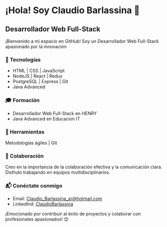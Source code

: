 
# ¡Hola! Soy Claudio Barlassina 👋

## Desarrollador Web Full-Stack 

¡Bienvenido a mi espacio en GitHub! Soy un Desarrollador Web Full-Stack apasionado por la innovación 

### 🚀 Tecnologías
- HTML | CSS | JavaScript
- NodeJS | React | Redux
- PostgreSQL | Express | Git
- Java Advanced

### 🎓 Formación

- Desarrollador Web Full-Stack en HENRY
- Java Advanced en Educacion IT

### 🔧 Herramientas

Metodologías ágiles | Git

### 🤝 Colaboración

Creo en la importancia de la colaboración efectiva y la comunicación clara. Disfruto trabajando en equipos multidisciplinarios.

### 📬 Conéctate conmigo

- Email: Claudio_Barlassina_ar@hotmail.com
- LinkedInd: [ClaudioBarlassina](https://www.linkedin.com/in/claudiobarlassina/)

¡Emocionado por contribuir al éxito de proyectos y colaborar con profesionales apasionados! 😊
